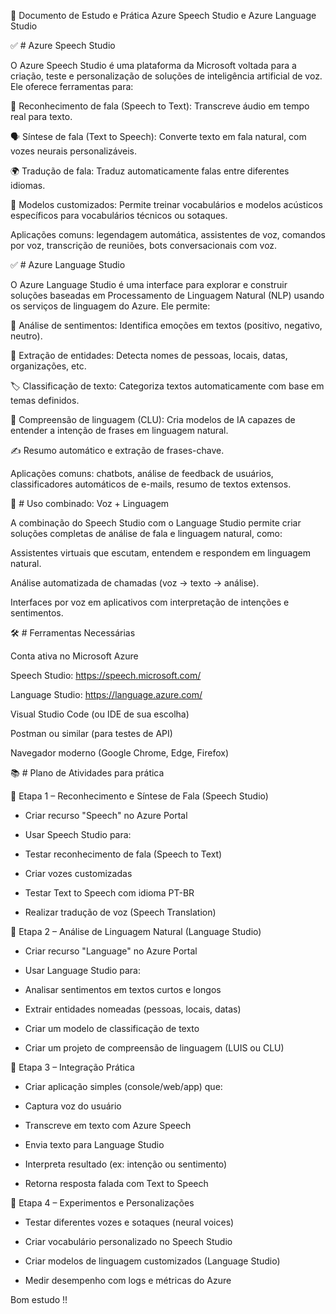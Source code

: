 🧠 Documento de Estudo e Prática
Azure Speech Studio e Azure Language Studio

✅ # Azure Speech Studio

O Azure Speech Studio é uma plataforma da Microsoft voltada para a criação, teste e personalização de soluções de inteligência artificial de voz. Ele oferece ferramentas para:

🎤 Reconhecimento de fala (Speech to Text): Transcreve áudio em tempo real para texto.

🗣️ Síntese de fala (Text to Speech): Converte texto em fala natural, com vozes neurais personalizáveis.

🌍 Tradução de fala: Traduz automaticamente falas entre diferentes idiomas.

🔧 Modelos customizados: Permite treinar vocabulários e modelos acústicos específicos para vocabulários técnicos ou sotaques.

Aplicações comuns: legendagem automática, assistentes de voz, comandos por voz, transcrição de reuniões, bots conversacionais com voz.

✅ # Azure Language Studio

O Azure Language Studio é uma interface para explorar e construir soluções baseadas em Processamento de Linguagem Natural (NLP) usando os serviços de linguagem do Azure. Ele permite:

💬 Análise de sentimentos: Identifica emoções em textos (positivo, negativo, neutro).

🧠 Extração de entidades: Detecta nomes de pessoas, locais, datas, organizações, etc.

🏷️ Classificação de texto: Categoriza textos automaticamente com base em temas definidos.

🤖 Compreensão de linguagem (CLU): Cria modelos de IA capazes de entender a intenção de frases em linguagem natural.

✍️ Resumo automático e extração de frases-chave.

Aplicações comuns: chatbots, análise de feedback de usuários, classificadores automáticos de e-mails, resumo de textos extensos.

🤖 # Uso combinado: Voz + Linguagem

A combinação do Speech Studio com o Language Studio permite criar soluções completas de análise de fala e linguagem natural, como:

Assistentes virtuais que escutam, entendem e respondem em linguagem natural.

Análise automatizada de chamadas (voz → texto → análise).

Interfaces por voz em aplicativos com interpretação de intenções e sentimentos.

🛠️ # Ferramentas Necessárias

Conta ativa no Microsoft Azure

Speech Studio: https://speech.microsoft.com/

Language Studio: https://language.azure.com/

Visual Studio Code (ou IDE de sua escolha)

Postman ou similar (para testes de API)

Navegador moderno (Google Chrome, Edge, Firefox)

📚 # Plano de Atividades para prática

🔹 Etapa 1 – Reconhecimento e Síntese de Fala (Speech Studio)

 - Criar recurso "Speech" no Azure Portal

 - Usar Speech Studio para:

 - Testar reconhecimento de fala (Speech to Text)

 - Criar vozes customizadas

 - Testar Text to Speech com idioma PT-BR

 - Realizar tradução de voz (Speech Translation)

🔹 Etapa 2 – Análise de Linguagem Natural (Language Studio)

 - Criar recurso "Language" no Azure Portal

 - Usar Language Studio para:

 - Analisar sentimentos em textos curtos e longos

 - Extrair entidades nomeadas (pessoas, locais, datas)

 - Criar um modelo de classificação de texto

 - Criar um projeto de compreensão de linguagem (LUIS ou CLU)

🔹 Etapa 3 – Integração Prática

 - Criar aplicação simples (console/web/app) que:

 - Captura voz do usuário

 - Transcreve em texto com Azure Speech

 - Envia texto para Language Studio

 - Interpreta resultado (ex: intenção ou sentimento)

 - Retorna resposta falada com Text to Speech

🔹 Etapa 4 – Experimentos e Personalizações

- Testar diferentes vozes e sotaques (neural voices)

- Criar vocabulário personalizado no Speech Studio

- Criar modelos de linguagem customizados (Language Studio)

- Medir desempenho com logs e métricas do Azure

Bom estudo !!